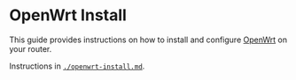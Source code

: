 # OpenWrt Install

This guide provides instructions on how to install and configure [OpenWrt](https://openwrt.org/) on your router.

Instructions in [`./openwrt-install.md`](https://github.com/lsafd/openwrt-install/blob/master/openwrt-install.md).
